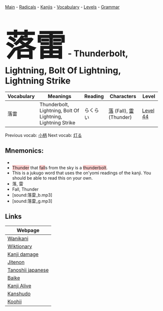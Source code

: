 <style> bigfont {font-size: 100px}</style>
[Main](../README.md) -
[Radicals](../radicals.md) -
[Kanjis](../kanjis.md) -
[Vocabulary](../vocabulary.md) -
[Levels](../levels.md) -
[Grammar](../grammar.md)
# <bigfont> 落雷</bigfont> - Thunderbolt, Lightning, Bolt Of Lightning, Lightning Strike 

| Vocabulary | Meanings | Reading | Characters | Level |
| --- | --- | --- | --- | --- |
| 落雷 | Thunderbolt, Lightning, Bolt Of Lightning, Lightning Strike | らくらい |  [落](../kanjis/落.md) (Fall), [雷](../kanjis/雷.md) (Thunder) | [Level 44](../levels/wk_level44.md) |

Previous vocab: [小柄](小柄.md) Next vocab: [灯る](灯る.md) 

## Mnemonics:

* 
* <span style="background-color:#ffcccb"> Thunder</span> that <span style="background-color:#ffcccb"> fall</span>s from the sky is a <span style="background-color:#ffcccb"> thunderbolt</span>.
* This is a jukugo word that uses the on'yomi readings of the kanji. You should be able to read this on your own.
* 落, 雷
* Fall, Thunder
* [sound:落雷_b.mp3]
* [sound:落雷_g.mp3]


## Links 

| Webpage |
| --- |
| [Wanikani          ](https://www.wanikani.com/kanji/落雷) |
| [Wiktionary        ](https://en.wiktionary.org/wiki/落雷) |
| [Kanji damage      ](http://www.kanjidamage.com/kanji/search?utf8=✓&q=落雷) |
| [Jitenon           ](https://jitenon.com/kanji/落雷) |
| [Tanoshii japanese ](https://www.tanoshiijapanese.com/dictionary/kanji.cfm?k=落雷) |
| [Baike             ](https://baike.baidu.com/item/落雷) |
| [Kanji Alive       ](https://app.kanjialive.com/落雷) |
| [Kanshudo          ](https://www.kanshudo.com/searchmn?q=落雷) |
| [Koohii            ](https://kanji.koohii.com/study/kanji/落雷) |
